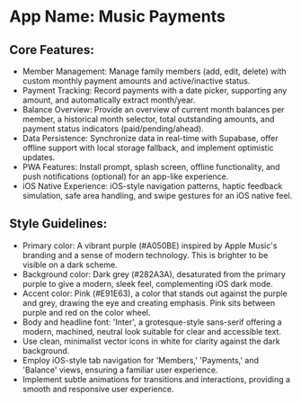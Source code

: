 # **App Name**: Music Payments

## Core Features:

- Member Management: Manage family members (add, edit, delete) with custom monthly payment amounts and active/inactive status.
- Payment Tracking: Record payments with a date picker, supporting any amount, and automatically extract month/year.
- Balance Overview: Provide an overview of current month balances per member, a historical month selector, total outstanding amounts, and payment status indicators (paid/pending/ahead).
- Data Persistence: Synchronize data in real-time with Supabase, offer offline support with local storage fallback, and implement optimistic updates.
- PWA Features: Install prompt, splash screen, offline functionality, and push notifications (optional) for an app-like experience.
- iOS Native Experience: iOS-style navigation patterns, haptic feedback simulation, safe area handling, and swipe gestures for an iOS native feel.

## Style Guidelines:

- Primary color: A vibrant purple (#A050BE) inspired by Apple Music's branding and a sense of modern technology. This is brighter to be visible on a dark scheme.
- Background color: Dark grey (#282A3A), desaturated from the primary purple to give a modern, sleek feel, complementing iOS dark mode.
- Accent color: Pink (#E91E63), a color that stands out against the purple and grey, drawing the eye and creating emphasis. Pink sits between purple and red on the color wheel.
- Body and headline font: 'Inter', a grotesque-style sans-serif offering a modern, machined, neutral look suitable for clear and accessible text.
- Use clean, minimalist vector icons in white for clarity against the dark background.
- Employ iOS-style tab navigation for 'Members,' 'Payments,' and 'Balance' views, ensuring a familiar user experience.
- Implement subtle animations for transitions and interactions, providing a smooth and responsive user experience.